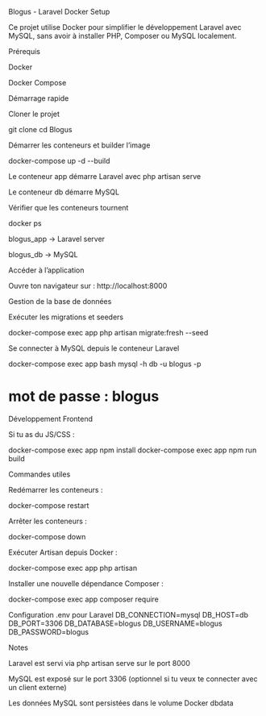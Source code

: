 Blogus - Laravel Docker Setup

Ce projet utilise Docker pour simplifier le développement Laravel avec MySQL, sans avoir à installer PHP, Composer ou MySQL localement.

Prérequis

Docker

Docker Compose

Démarrage rapide

Cloner le projet

git clone <ton-repo-url>
cd Blogus


Démarrer les conteneurs et builder l’image

docker-compose up -d --build


Le conteneur app démarre Laravel avec php artisan serve

Le conteneur db démarre MySQL

Vérifier que les conteneurs tournent

docker ps


blogus_app → Laravel server

blogus_db → MySQL

Accéder à l’application

Ouvre ton navigateur sur :
http://localhost:8000

Gestion de la base de données

Exécuter les migrations et seeders

docker-compose exec app php artisan migrate:fresh --seed


Se connecter à MySQL depuis le conteneur Laravel

docker-compose exec app bash
mysql -h db -u blogus -p
# mot de passe : blogus

Développement Frontend

Si tu as du JS/CSS :

docker-compose exec app npm install
docker-compose exec app npm run build

Commandes utiles

Redémarrer les conteneurs :

docker-compose restart


Arrêter les conteneurs :

docker-compose down


Exécuter Artisan depuis Docker :

docker-compose exec app php artisan <commande>


Installer une nouvelle dépendance Composer :

docker-compose exec app composer require <package>

Configuration .env pour Laravel
DB_CONNECTION=mysql
DB_HOST=db
DB_PORT=3306
DB_DATABASE=blogus
DB_USERNAME=blogus
DB_PASSWORD=blogus

Notes

Laravel est servi via php artisan serve sur le port 8000

MySQL est exposé sur le port 3306 (optionnel si tu veux te connecter avec un client externe)

Les données MySQL sont persistées dans le volume Docker dbdata